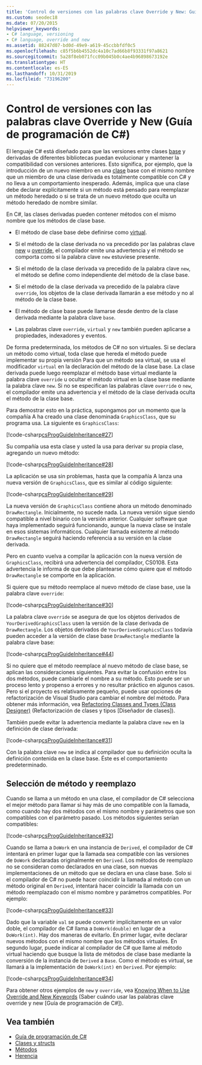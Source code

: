 ```yaml
---
title: 'Control de versiones con las palabras clave Override y New: Guía de programación de C#'
ms.custom: seodec18
ms.date: 07/20/2015
helpviewer_keywords:
- C# language, versioning
- C# language, override and new
ms.assetid: 88247d07-bd0d-49e9-a619-45ccbbfdf0c5
ms.openlocfilehash: c85f5b6b4552dc4a10c7ad66b8f93331f97a8621
ms.sourcegitcommit: 5a28f8eb071fcc09b045b0c4ae4b96898673192e
ms.translationtype: HT
ms.contentlocale: es-ES
ms.lasthandoff: 10/31/2019
ms.locfileid: "73196200"
---
```

# <a name="versioning-with-the-override-and-new-keywords-c-programming-guide"></a>Control de versiones con las palabras clave Override y New (Guía de programación de C#)
El lenguaje C# está diseñado para que las versiones entre clases [base](../../language-reference/keywords/base.md) y derivadas de diferentes bibliotecas puedan evolucionar y mantener la compatibilidad con versiones anteriores. Esto significa, por ejemplo, que la introducción de un nuevo miembro en una [clase](../../language-reference/keywords/class.md) base con el mismo nombre que un miembro de una clase derivada es totalmente compatible con C# y no lleva a un comportamiento inesperado. Además, implica que una clase debe declarar explícitamente si un método está pensado para reemplazar un método heredado o si se trata de un nuevo método que oculta un método heredado de nombre similar.  
  
 En C#, las clases derivadas pueden contener métodos con el mismo nombre que los métodos de clase base.  
  
- El método de clase base debe definirse como [virtual](../../language-reference/keywords/virtual.md).  
  
- Si el método de la clase derivada no va precedido por las palabras clave [new](../../language-reference/keywords/new-modifier.md) u [override](../../language-reference/keywords/override.md), el compilador emite una advertencia y el método se comporta como si la palabra clave `new` estuviese presente.  
  
- Si el método de la clase derivada va precedido de la palabra clave `new`, el método se define como independiente del método de la clase base.  
  
- Si el método de la clase derivada va precedido de la palabra clave `override`, los objetos de la clase derivada llamarán a ese método y no al método de la clase base.  
  
- El método de clase base puede llamarse desde dentro de la clase derivada mediante la palabra clave `base`.  
  
- Las palabras clave `override`, `virtual` y `new` también pueden aplicarse a propiedades, indexadores y eventos.  
  
 De forma predeterminada, los métodos de C# no son virtuales. Si se declara un método como virtual, toda clase que hereda el método puede implementar su propia versión Para que un método sea virtual, se usa el modificador `virtual` en la declaración del método de la clase base. La clase derivada puede luego reemplazar el método base virtual mediante la palabra clave `override` u ocultar el método virtual en la clase base mediante la palabra clave `new`. Si no se especifican las palabras clave `override` o `new`, el compilador emite una advertencia y el método de la clase derivada oculta el método de la clase base.  
  
 Para demostrar esto en la práctica, supongamos por un momento que la compañía A ha creado una clase denominada `GraphicsClass`, que su programa usa. La siguiente es `GraphicsClass`:  
  
 [!code-csharp[csProgGuideInheritance#27](~/samples/snippets/csharp/VS_Snippets_VBCSharp/csProgGuideInheritance/CS/Inheritance.cs#27)]  
  
 Su compañía usa esta clase y usted la usa para derivar su propia clase, agregando un nuevo método:  
  
 [!code-csharp[csProgGuideInheritance#28](~/samples/snippets/csharp/VS_Snippets_VBCSharp/csProgGuideInheritance/CS/Inheritance.cs#28)]  
  
 La aplicación se usa sin problemas, hasta que la compañía A lanza una nueva versión de `GraphicsClass`, que es similar al código siguiente:  
  
 [!code-csharp[csProgGuideInheritance#29](~/samples/snippets/csharp/VS_Snippets_VBCSharp/csProgGuideInheritance/CS/Inheritance.cs#29)]  
  
 La nueva versión de `GraphicsClass` contiene ahora un método denominado `DrawRectangle`. Inicialmente, no sucede nada. La nueva versión sigue siendo compatible a nivel binario con la versión anterior. Cualquier software que haya implementado seguirá funcionando, aunque la nueva clase se instale en esos sistemas informáticos. Cualquier llamada existente al método `DrawRectangle` seguirá haciendo referencia a su versión en la clase derivada.  
  
 Pero en cuanto vuelva a compilar la aplicación con la nueva versión de `GraphicsClass`, recibirá una advertencia del compilador, CS0108. Esta advertencia le informa de que debe plantearse cómo quiere que el método `DrawRectangle` se comporte en la aplicación.  
  
 Si quiere que su método reemplace al nuevo método de clase base, use la palabra clave `override`:  
  
 [!code-csharp[csProgGuideInheritance#30](~/samples/snippets/csharp/VS_Snippets_VBCSharp/csProgGuideInheritance/CS/Inheritance.cs#30)]  
  
 La palabra clave `override` se asegura de que los objetos derivados de `YourDerivedGraphicsClass` usen la versión de la clase derivada de `DrawRectangle`. Los objetos derivados de `YourDerivedGraphicsClass` todavía pueden acceder a la versión de clase base `DrawRectangle` mediante la palabra clave base:  
  
 [!code-csharp[csProgGuideInheritance#44](~/samples/snippets/csharp/VS_Snippets_VBCSharp/csProgGuideInheritance/CS/Inheritance.cs#44)]  
  
 Si no quiere que el método reemplace al nuevo método de clase base, se aplican las consideraciones siguientes. Para evitar la confusión entre los dos métodos, puede cambiarle el nombre a su método. Esto puede ser un proceso lento y propenso a errores y no resultar práctico en algunos casos. Pero si el proyecto es relativamente pequeño, puede usar opciones de refactorización de Visual Studio para cambiar el nombre del método. Para obtener más información, vea [Refactoring Classes and Types (Class Designer)](/visualstudio/ide/class-designer/refactoring-classes-and-types) (Refactorización de clases y tipos [Diseñador de clases]).  
  
 También puede evitar la advertencia mediante la palabra clave `new` en la definición de clase derivada:  
  
 [!code-csharp[csProgGuideInheritance#31](~/samples/snippets/csharp/VS_Snippets_VBCSharp/csProgGuideInheritance/CS/Inheritance.cs#31)]  
  
 Con la palabra clave `new` se indica al compilador que su definición oculta la definición contenida en la clase base. Éste es el comportamiento predeterminado.  
  
## <a name="override-and-method-selection"></a>Selección de método y reemplazo  
 Cuando se llama a un método en una clase, el compilador de C# selecciona el mejor método para llamar si hay más de uno compatible con la llamada, como cuando hay dos métodos con el mismo nombre y parámetros que son compatibles con el parámetro pasado. Los métodos siguientes serían compatibles:  
  
 [!code-csharp[csProgGuideInheritance#32](~/samples/snippets/csharp/VS_Snippets_VBCSharp/csProgGuideInheritance/CS/Inheritance.cs#32)]  
  
 Cuando se llama a `DoWork` en una instancia de `Derived`, el compilador de C# intentará en primer lugar que la llamada sea compatible con las versiones de `DoWork` declaradas originalmente en `Derived`. Los métodos de reemplazo no se consideran como declarados en una clase, son nuevas implementaciones de un método que se declara en una clase base. Solo si el compilador de C# no puede hacer coincidir la llamada al método con un método original en `Derived`, intentará hacer coincidir la llamada con un método reemplazado con el mismo nombre y parámetros compatibles. Por ejemplo:  
  
 [!code-csharp[csProgGuideInheritance#33](~/samples/snippets/csharp/VS_Snippets_VBCSharp/csProgGuideInheritance/CS/Inheritance.cs#33)]  
  
 Dado que la variable `val` se puede convertir implícitamente en un valor doble, el compilador de C# llama a `DoWork(double)` en lugar de a `DoWork(int)`. Hay dos maneras de evitarlo. En primer lugar, evite declarar nuevos métodos con el mismo nombre que los métodos virtuales. En segundo lugar, puede indicar al compilador de C# que llame al método virtual haciendo que busque la lista de métodos de clase base mediante la conversión de la instancia de `Derived` a `Base`. Como el método es virtual, se llamará a la implementación de `DoWork(int)` en `Derived`. Por ejemplo:  
  
 [!code-csharp[csProgGuideInheritance#34](~/samples/snippets/csharp/VS_Snippets_VBCSharp/csProgGuideInheritance/CS/Inheritance.cs#34)]  
  
 Para obtener otros ejemplos de `new` y `override`, vea [Knowing When to Use Override and New Keywords](./knowing-when-to-use-override-and-new-keywords.md) (Saber cuándo usar las palabras clave override y new [Guía de programación de C#]).  
  
## <a name="see-also"></a>Vea también

- [Guía de programación de C#](../index.md)
- [Clases y structs](./index.md)
- [Métodos](./methods.md)
- [Herencia](./inheritance.md)
